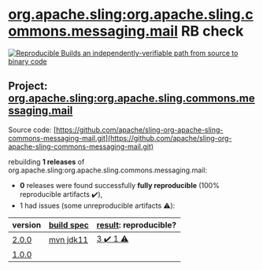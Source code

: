 [org.apache.sling:org.apache.sling.commons.messaging.mail](https://search.maven.org/artifact/org.apache.sling/org.apache.sling.commons.messaging.mail/) RB check
=======

[![Reproducible Builds](https://reproducible-builds.org/images/logos/rb.svg) an independently-verifiable path from source to binary code](https://reproducible-builds.org/)

## Project: [org.apache.sling:org.apache.sling.commons.messaging.mail](https://search.maven.org/artifact/org.apache.sling/org.apache.sling.commons.messaging.mail/)

Source code: [https://github.com/apache/sling-org-apache-sling-commons-messaging-mail.git](https://github.com/apache/sling-org-apache-sling-commons-messaging-mail.git)

rebuilding **1 releases** of org.apache.sling:org.apache.sling.commons.messaging.mail:
- **0** releases were found successfully **fully reproducible** (100% reproducible artifacts :heavy_check_mark:),
- 1 had issues (some unreproducible artifacts :warning:):

| version | [build spec](BUILDSPEC.md) | [result](https://reproducible-builds.org/docs/jvm/): reproducible? |
| -- | --------- | ------ |
| [2.0.0](https://search.maven.org/artifact/org.apache.sling/org.apache.sling.commons.messaging.mail/2.0.0/pom) | [mvn jdk11](org.apache.sling.commons.messaging.mail-2.0.0.buildspec) | [3 :heavy_check_mark:  1 :warning:](org.apache.sling.commons.messaging.mail-2.0.0.buildcompare) |
| [1.0.0](https://search.maven.org/artifact/org.apache.sling/org.apache.sling.commons.messaging.mail/1.0.0/pom) | | |
